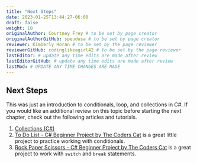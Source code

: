 ```yaml
---
title: "Next Steps"
date: 2023-01-25T13:44:27-06:00
draft: false
weight: 10
originalAuthor: Courtney Frey # to be set by page creator
originalAuthorGitHub: speudusa # to be set by page creator
reviewer: Kimberly Horan # to be set by the page reviewer
reviewerGitHub: codinglikeagirl42 # to be set by the page reviewer
lastEditor: # update any time edits are made after review
lastEditorGitHub: # update any time edits are made after review
lastMod: # UPDATE ANY TIME CHANGES ARE MADE
---
```


## Next Steps

This was just an introduction to conditionals, loop, and collections in C#. If you would like an additional review on this topic before starting the next chapter, check out the following articles and tutorials.

1. [Collections (C#)](https://learn.microsoft.com/en-us/dotnet/csharp/programming-guide/concepts/collections)
1. [To Do List - C# Beginner Project by The Coders Cat](https://www.youtube.com/watch?v=_jMyX1FnTys) is a great little project to practice working with conditionals.
1. [Rock Paper Scissors - C# Beginner Project by The Coders Cat](https://www.youtube.com/watch?v=L6-fYpZ1lQc&list=PLm9GTh6TKrHOW8-eWabg6ETm95ajMid3b&index=6) is a great project to work with `switch` and `break` statements.

